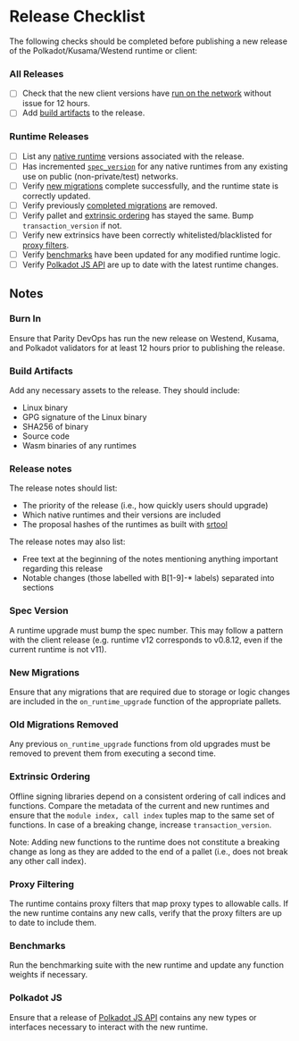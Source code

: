 # Release Checklist

The following checks should be completed before publishing a new release of the
Polkadot/Kusama/Westend runtime or client:

### All Releases

- [ ] Check that the new client versions have [run on the network](#burn-in) without issue for 12
  hours.
- [ ] Add [build artifacts](#build-artifacts) to the release.

### Runtime Releases

- [ ] List any [native runtime](#native-runtimes) versions associated with the release.
- [ ] Has incremented  [`spec_version`](#spec-version) for any native runtimes from any existing use on public (non-private/test) networks.
- [ ] Verify [new migrations](#new-migrations) complete successfully, and the runtime state is
  correctly updated.
- [ ] Verify previously [completed migrations](#old-migrations-removed) are removed.
- [ ] Verify pallet and [extrinsic ordering](#extrinsic-ordering) has stayed the same. Bump
  `transaction_version` if not.
- [ ] Verify new extrinsics have been correctly whitelisted/blacklisted for
  [proxy filters](#proxy-filtering).
- [ ] Verify [benchmarks](#benchmarks) have been updated for any modified runtime logic.
- [ ] Verify [Polkadot JS API](#polkadot-js) are up to date with the latest runtime changes.

## Notes

### Burn In

Ensure that Parity DevOps has run the new release on Westend, Kusama, and Polkadot validators for
at least 12 hours prior to publishing the release.

### Build Artifacts

Add any necessary assets to the release. They should include:

- Linux binary
- GPG signature of the Linux binary
- SHA256 of binary
- Source code
- Wasm binaries of any runtimes

### Release notes

The release notes should list:

- The priority of the release (i.e., how quickly users should upgrade)
- Which native runtimes and their versions are included
- The proposal hashes of the runtimes as built with [srtool](https://gitlab.com/chevdor/srtool)

The release notes may also list:

- Free text at the beginning of the notes mentioning anything important regarding this release
- Notable changes (those labelled with B[1-9]-* labels) separated into sections

### Spec Version

A runtime upgrade must bump the spec number. This may follow a pattern with the client release
(e.g. runtime v12 corresponds to v0.8.12, even if the current runtime is not v11).

### New Migrations

Ensure that any migrations that are required due to storage or logic changes are included in the
`on_runtime_upgrade` function of the appropriate pallets.

### Old Migrations Removed

Any previous `on_runtime_upgrade` functions from old upgrades must be removed to prevent them from
executing a second time.

### Extrinsic Ordering

Offline signing libraries depend on a consistent ordering of call indices and functions. Compare
the metadata of the current and new runtimes and ensure that the `module index, call index` tuples
map to the same set of functions. In case of a breaking change, increase `transaction_version`.

Note: Adding new functions to the runtime does not constitute a breaking change as long as they are
added to the end of a pallet (i.e., does not break any other call index).

### Proxy Filtering

The runtime contains proxy filters that map proxy types to allowable calls. If the new runtime
contains any new calls, verify that the proxy filters are up to date to include them.

### Benchmarks

Run the benchmarking suite with the new runtime and update any function weights if necessary.

### Polkadot JS

Ensure that a release of [Polkadot JS API]() contains any new types or interfaces necessary to
interact with the new runtime.
